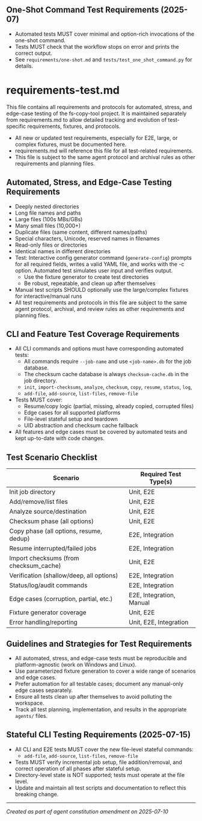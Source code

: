 ## One-Shot Command Test Requirements (2025-07)

- Automated tests MUST cover minimal and option-rich invocations of the one-shot command.
- Tests MUST check that the workflow stops on error and prints the correct output.
- See `requirements/one-shot.md` and `tests/test_one_shot_command.py` for details.
# requirements-test.md

This file contains all requirements and protocols for automated, stress, and edge-case testing of the fs-copy-tool project. It is maintained separately from requirements.md to allow detailed tracking and evolution of test-specific requirements, fixtures, and protocols.

- All new or updated test requirements, especially for E2E, large, or complex fixtures, must be documented here.
- requirements.md will reference this file for all test-related requirements.
- This file is subject to the same agent protocol and archival rules as other requirements and planning files.

## Automated, Stress, and Edge-Case Testing Requirements
  - Deeply nested directories
  - Long file names and paths
  - Large files (100s MBs/GBs)
  - Many small files (10,000+)
  - Duplicate files (same content, different names/paths)
  - Special characters, Unicode, reserved names in filenames
  - Read-only files or directories
  - Identical names in different directories
- Test: Interactive config generator command (`generate-config`) prompts for all required fields, writes a valid YAML file, and works with the -c option. Automated test simulates user input and verifies output.
  - Use the fixture generator to create test directories
  - Be robust, repeatable, and clean up after themselves
- Manual test scripts SHOULD optionally use the large/complex fixtures for interactive/manual runs
- All test requirements and protocols in this file are subject to the same agent protocol, archival, and review rules as other requirements and planning files.

## CLI and Feature Test Coverage Requirements
- All CLI commands and options must have corresponding automated tests:
  - All commands require `--job-name` and use `<job-name>.db` for the job database.
  - The checksum cache database is always `checksum-cache.db` in the job directory.
  - `init`, `import-checksums`, `analyze`, `checksum`, `copy`, `resume`, `status`, `log`,
  - `add-file`, `add-source`, `list-files`, `remove-file`
- Tests MUST cover:
  - Resume/copy logic (partial, missing, already copied, corrupted files)
  - Edge cases for all supported platforms
  - File-level stateful setup and teardown
  - UID abstraction and checksum cache fallback
- All features and edge cases must be covered by automated tests and kept up-to-date with code changes.

## Test Scenario Checklist
| Scenario                                 | Required Test Type(s)         |
|------------------------------------------|------------------------------|
| Init job directory                       | Unit, E2E                    |
| Add/remove/list files                    | Unit, E2E                    |
| Analyze source/destination               | Unit, E2E                    |
| Checksum phase (all options)             | Unit, E2E                    |
| Copy phase (all options, resume, dedup)  | E2E, Integration             |
| Resume interrupted/failed jobs           | E2E, Integration             |
| Import checksums (from checksum_cache)   | Unit, E2E                    |
| Verification (shallow/deep, all options) | E2E, Integration             |
| Status/log/audit commands                | E2E, Integration             |
| Edge cases (corruption, partial, etc.)   | E2E, Integration, Manual     |
| Fixture generator coverage               | Unit, E2E                    |
| Error handling/reporting                 | Unit, E2E, Integration       |

## Guidelines and Strategies for Test Requirements
- All automated, stress, and edge-case tests must be reproducible and platform-agnostic (work on Windows and Linux).
- Use parameterized fixture generation to cover a wide range of scenarios and edge cases.
- Prefer automation for all testable cases; document any manual-only edge cases separately.
- Ensure all tests clean up after themselves to avoid polluting the workspace.
- Track all test planning, implementation, and results in the appropriate `agents/` files.

## Stateful CLI Testing Requirements (2025-07-15)
- All CLI and E2E tests MUST cover the new file-level stateful commands:
  - `add-file`, `add-source`, `list-files`, `remove-file`
- Tests MUST verify incremental job setup, file addition/removal, and correct operation of all phases after stateful setup.
- Directory-level state is NOT supported; tests must operate at the file level.
- Update and maintain all test scripts and documentation to reflect this breaking change.

---

*Created as part of agent constitution amendment on 2025-07-10*
